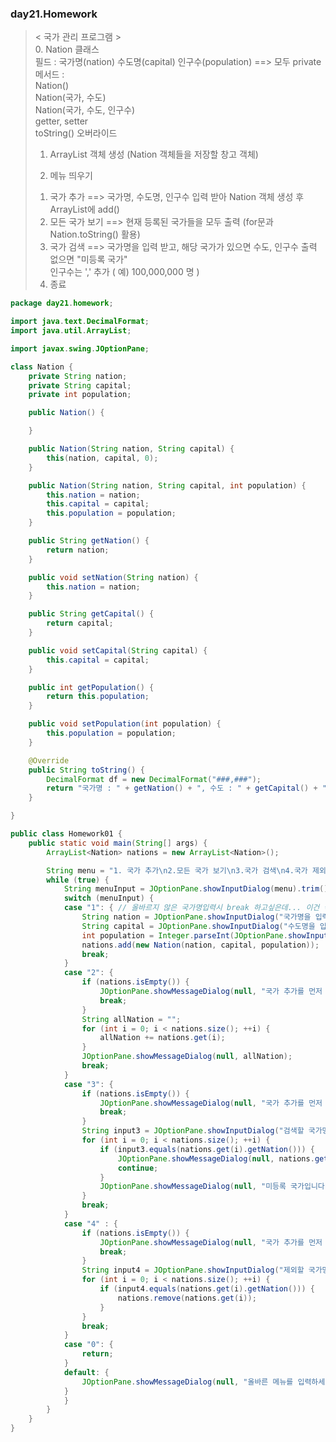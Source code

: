 ### day21.Homework
> < 국가 관리 프로그램 >     
> 0. Nation 클래스     
> 	필드 : 국가명(nation)  수도명(capital)  인구수(population) ==> 모두 private     
> 	메서드 :     	
> 		Nation()     
> 		Nation(국가, 수도)    
> 		Nation(국가, 수도, 인구수)    
> 		getter, setter     
> 		toString() 오버라이드     
>     
> 1. ArrayList 객체 생성 (Nation 객체들을 저장할 창고 객체)     
>      	    
> 2. 메뉴 띄우기    
> 	1) 국가 추가   ==> 국가명, 수도명, 인구수 입력 받아 Nation 객체 생성 후 ArrayList에 add()    
> 	2) 모든 국가 보기	==> 현재 등록된 국가들을 모두 출력 (for문과 Nation.toString() 활용)    
> 	3) 국가 검색 	==> 국가명을 입력 받고, 해당 국가가 있으면 수도, 인구수 출력    
> 			    없으면 "미등록 국가"    
> 		            인구수는 ',' 추가 ( 예) 100,000,000 명 )     
> 	0) 종료 

```java
package day21.homework;

import java.text.DecimalFormat;
import java.util.ArrayList;

import javax.swing.JOptionPane;

class Nation {
	private String nation;
	private String capital;
	private int population;

	public Nation() {

	}

	public Nation(String nation, String capital) {
		this(nation, capital, 0);
	}

	public Nation(String nation, String capital, int population) {
		this.nation = nation;
		this.capital = capital;
		this.population = population;
	}

	public String getNation() {
		return nation;
	}

	public void setNation(String nation) {
		this.nation = nation;
	}

	public String getCapital() {
		return capital;
	}

	public void setCapital(String capital) {
		this.capital = capital;
	}

	public int getPopulation() {
		return this.population;
	}

	public void setPopulation(int population) {
		this.population = population;
	}

	@Override
	public String toString() {
		DecimalFormat df = new DecimalFormat("###,###");
		return "국가명 : " + getNation() + ", 수도 : " + getCapital() + ", 인구 : " + df.format(getPopulation()) + "\n";
	}

}

public class Homework01 {
	public static void main(String[] args) {
		ArrayList<Nation> nations = new ArrayList<Nation>();

		String menu = "1. 국가 추가\n2.모든 국가 보기\n3.국가 검색\n4.국가 제외\n0.종료";
		while (true) {
			String menuInput = JOptionPane.showInputDialog(menu).trim();
			switch (menuInput) {
			case "1": { // 올바르지 않은 국가명입력시 break 하고싶은데... 이건 국가명 풀을 상수로 인터페이스에 넣어야할거같은데.. 패스하겠습니다.
				String nation = JOptionPane.showInputDialog("국가명을 입력하세요 : ");
				String capital = JOptionPane.showInputDialog("수도명을 입력하세요 : ");
				int population = Integer.parseInt(JOptionPane.showInputDialog("인구수를 입력하세요 : "));
				nations.add(new Nation(nation, capital, population));
				break;
			}
			case "2": {
				if (nations.isEmpty()) {
					JOptionPane.showMessageDialog(null, "국가 추가를 먼저 하셔야 합니다");
					break;
				}
				String allNation = "";
				for (int i = 0; i < nations.size(); ++i) {
					allNation += nations.get(i);
				}
				JOptionPane.showMessageDialog(null, allNation);
				break;
			}
			case "3": {
				if (nations.isEmpty()) {
					JOptionPane.showMessageDialog(null, "국가 추가를 먼저 하셔야 합니다");
					break;
				}
				String input3 = JOptionPane.showInputDialog("검색할 국가명을 입력").trim();
				for (int i = 0; i < nations.size(); ++i) {
					if (input3.equals(nations.get(i).getNation())) {
						JOptionPane.showMessageDialog(null, nations.get(i));
						continue;
					}
					JOptionPane.showMessageDialog(null, "미등록 국가입니다");
				}
				break;
			}
			case "4" : {
				if (nations.isEmpty()) {
					JOptionPane.showMessageDialog(null, "국가 추가를 먼저 하셔야 합니다");
					break;
				}
				String input4 = JOptionPane.showInputDialog("제외할 국가명을 입력");
				for (int i = 0; i < nations.size(); ++i) {
					if (input4.equals(nations.get(i).getNation())) {
						nations.remove(nations.get(i));
					}
				}
				break;
			}
			case "0": {
				return;
			}
			default: {
				JOptionPane.showMessageDialog(null, "올바른 메뉴를 입력하세요");
			}
			}
		}
	}
}

```
